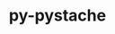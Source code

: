 ---
title: "py-pystache"
layout: cache
categories: [package, develop]
meta: {"versions": ["0.6.0"], "compilers": ["gcc@=11.4.0", "gcc@=9.4.0", "oneapi@=2024.0.0"], "oss": ["ubuntu20.04", "ubuntu22.04"], "platforms": ["linux"], "targets": ["neoverse_v1", "neoverse_v2", "ppc64le", "x86_64_v3"], "stacks": ["e4s", "e4s-neoverse-v2", "e4s-neoverse_v1", "e4s-oneapi", "e4s-power", "root"], "num_specs": 27, "num_specs_by_stack": {"root": 27, "e4s-power": 5, "e4s-neoverse_v1": 6, "e4s-neoverse-v2": 6, "e4s": 5, "e4s-oneapi": 5}}
spec_details: [{"hash": "vemj2cubdwvztamc6juemnkhbpsiziai", "compiler": "gcc@=9.4.0", "versions": ["0.6.0"], "os": "ubuntu20.04", "platform": "linux", "target": "ppc64le", "variants": ["build_system=python_pip"], "stacks": ["root", "e4s-power"], "size": "-", "tarball": "https://binaries.spack.io/develop/build_cache/linux-ubuntu20.04-ppc64le/gcc-9.4.0/py-pystache-0.6.0/linux-ubuntu20.04-ppc64le-gcc-9.4.0-py-pystache-0.6.0-vemj2cubdwvztamc6juemnkhbpsiziai.spack"}, {"hash": "glnxp24xtskphn62qkxflypaa2jurwlf", "compiler": "gcc@=9.4.0", "versions": ["0.6.0"], "os": "ubuntu20.04", "platform": "linux", "target": "ppc64le", "variants": ["build_system=python_pip"], "stacks": ["root", "e4s-power"], "size": "-", "tarball": "https://binaries.spack.io/develop/build_cache/linux-ubuntu20.04-ppc64le/gcc-9.4.0/py-pystache-0.6.0/linux-ubuntu20.04-ppc64le-gcc-9.4.0-py-pystache-0.6.0-glnxp24xtskphn62qkxflypaa2jurwlf.spack"}, {"hash": "sedowkrfifmxdpnqzxvtvftyht324i7x", "compiler": "gcc@=9.4.0", "versions": ["0.6.0"], "os": "ubuntu20.04", "platform": "linux", "target": "ppc64le", "variants": ["build_system=python_pip"], "stacks": ["root", "e4s-power"], "size": "-", "tarball": "https://binaries.spack.io/develop/build_cache/linux-ubuntu20.04-ppc64le/gcc-9.4.0/py-pystache-0.6.0/linux-ubuntu20.04-ppc64le-gcc-9.4.0-py-pystache-0.6.0-sedowkrfifmxdpnqzxvtvftyht324i7x.spack"}, {"hash": "dqz7w6r5ot34ava6zjegb5e2yd7j3q25", "compiler": "gcc@=9.4.0", "versions": ["0.6.0"], "os": "ubuntu20.04", "platform": "linux", "target": "ppc64le", "variants": ["build_system=python_pip"], "stacks": ["root", "e4s-power"], "size": "-", "tarball": "https://binaries.spack.io/develop/build_cache/linux-ubuntu20.04-ppc64le/gcc-9.4.0/py-pystache-0.6.0/linux-ubuntu20.04-ppc64le-gcc-9.4.0-py-pystache-0.6.0-dqz7w6r5ot34ava6zjegb5e2yd7j3q25.spack"}, {"hash": "vwqqkncozitrr4oxoqwpiprf3cr5litk", "compiler": "gcc@=9.4.0", "versions": ["0.6.0"], "os": "ubuntu20.04", "platform": "linux", "target": "ppc64le", "variants": ["build_system=python_pip"], "stacks": ["root", "e4s-power"], "size": "-", "tarball": "https://binaries.spack.io/develop/build_cache/linux-ubuntu20.04-ppc64le/gcc-9.4.0/py-pystache-0.6.0/linux-ubuntu20.04-ppc64le-gcc-9.4.0-py-pystache-0.6.0-vwqqkncozitrr4oxoqwpiprf3cr5litk.spack"}, {"hash": "pzcyc7b5ezx6xykxzx3svqddjtbpgwhz", "compiler": "gcc@=11.4.0", "versions": ["0.6.0"], "os": "ubuntu22.04", "platform": "linux", "target": "neoverse_v1", "variants": ["build_system=python_pip"], "stacks": ["root", "e4s-neoverse_v1"], "size": "-", "tarball": "https://binaries.spack.io/develop/build_cache/linux-ubuntu22.04-neoverse_v1/gcc-11.4.0/py-pystache-0.6.0/linux-ubuntu22.04-neoverse_v1-gcc-11.4.0-py-pystache-0.6.0-pzcyc7b5ezx6xykxzx3svqddjtbpgwhz.spack"}, {"hash": "u5gdpwtesfydi3zhohsz2d2dz3ck7i7u", "compiler": "gcc@=11.4.0", "versions": ["0.6.0"], "os": "ubuntu22.04", "platform": "linux", "target": "neoverse_v1", "variants": ["build_system=python_pip"], "stacks": ["root", "e4s-neoverse_v1"], "size": "-", "tarball": "https://binaries.spack.io/develop/build_cache/linux-ubuntu22.04-neoverse_v1/gcc-11.4.0/py-pystache-0.6.0/linux-ubuntu22.04-neoverse_v1-gcc-11.4.0-py-pystache-0.6.0-u5gdpwtesfydi3zhohsz2d2dz3ck7i7u.spack"}, {"hash": "i4yg53fosjcgouzwo7oepbiouvkyhqav", "compiler": "gcc@=11.4.0", "versions": ["0.6.0"], "os": "ubuntu22.04", "platform": "linux", "target": "neoverse_v1", "variants": ["build_system=python_pip"], "stacks": ["root", "e4s-neoverse_v1"], "size": "-", "tarball": "https://binaries.spack.io/develop/build_cache/linux-ubuntu22.04-neoverse_v1/gcc-11.4.0/py-pystache-0.6.0/linux-ubuntu22.04-neoverse_v1-gcc-11.4.0-py-pystache-0.6.0-i4yg53fosjcgouzwo7oepbiouvkyhqav.spack"}, {"hash": "q6khtvdmnrpf2nnio7uz6c6fj27tvvxm", "compiler": "gcc@=11.4.0", "versions": ["0.6.0"], "os": "ubuntu22.04", "platform": "linux", "target": "neoverse_v1", "variants": ["build_system=python_pip"], "stacks": ["root", "e4s-neoverse_v1"], "size": "-", "tarball": "https://binaries.spack.io/develop/build_cache/linux-ubuntu22.04-neoverse_v1/gcc-11.4.0/py-pystache-0.6.0/linux-ubuntu22.04-neoverse_v1-gcc-11.4.0-py-pystache-0.6.0-q6khtvdmnrpf2nnio7uz6c6fj27tvvxm.spack"}, {"hash": "gdp3cho73l7bdltw7wyc7gbalkkxwvhp", "compiler": "gcc@=11.4.0", "versions": ["0.6.0"], "os": "ubuntu22.04", "platform": "linux", "target": "neoverse_v1", "variants": ["build_system=python_pip"], "stacks": ["root", "e4s-neoverse_v1"], "size": "-", "tarball": "https://binaries.spack.io/develop/build_cache/linux-ubuntu22.04-neoverse_v1/gcc-11.4.0/py-pystache-0.6.0/linux-ubuntu22.04-neoverse_v1-gcc-11.4.0-py-pystache-0.6.0-gdp3cho73l7bdltw7wyc7gbalkkxwvhp.spack"}, {"hash": "4ucv3b7tpncpmcbjk6pz4dd5tfnxkr4e", "compiler": "gcc@=11.4.0", "versions": ["0.6.0"], "os": "ubuntu22.04", "platform": "linux", "target": "neoverse_v1", "variants": ["build_system=python_pip"], "stacks": ["root", "e4s-neoverse_v1"], "size": "-", "tarball": "https://binaries.spack.io/develop/build_cache/linux-ubuntu22.04-neoverse_v1/gcc-11.4.0/py-pystache-0.6.0/linux-ubuntu22.04-neoverse_v1-gcc-11.4.0-py-pystache-0.6.0-4ucv3b7tpncpmcbjk6pz4dd5tfnxkr4e.spack"}, {"hash": "x5lwyka77f67tdqjq4kxfmpxwrs7lrgl", "compiler": "gcc@=11.4.0", "versions": ["0.6.0"], "os": "ubuntu22.04", "platform": "linux", "target": "neoverse_v2", "variants": ["build_system=python_pip"], "stacks": ["root", "e4s-neoverse-v2"], "size": "-", "tarball": "https://binaries.spack.io/develop/build_cache/linux-ubuntu22.04-neoverse_v2/gcc-11.4.0/py-pystache-0.6.0/linux-ubuntu22.04-neoverse_v2-gcc-11.4.0-py-pystache-0.6.0-x5lwyka77f67tdqjq4kxfmpxwrs7lrgl.spack"}, {"hash": "j6437s7xdv6g4jjf3mviyotnmkggnapx", "compiler": "gcc@=11.4.0", "versions": ["0.6.0"], "os": "ubuntu22.04", "platform": "linux", "target": "neoverse_v2", "variants": ["build_system=python_pip"], "stacks": ["root", "e4s-neoverse-v2"], "size": "-", "tarball": "https://binaries.spack.io/develop/build_cache/linux-ubuntu22.04-neoverse_v2/gcc-11.4.0/py-pystache-0.6.0/linux-ubuntu22.04-neoverse_v2-gcc-11.4.0-py-pystache-0.6.0-j6437s7xdv6g4jjf3mviyotnmkggnapx.spack"}, {"hash": "lkx3sn5fdrjna3godgjmetmwplyktkp7", "compiler": "gcc@=11.4.0", "versions": ["0.6.0"], "os": "ubuntu22.04", "platform": "linux", "target": "neoverse_v2", "variants": ["build_system=python_pip"], "stacks": ["root", "e4s-neoverse-v2"], "size": "-", "tarball": "https://binaries.spack.io/develop/build_cache/linux-ubuntu22.04-neoverse_v2/gcc-11.4.0/py-pystache-0.6.0/linux-ubuntu22.04-neoverse_v2-gcc-11.4.0-py-pystache-0.6.0-lkx3sn5fdrjna3godgjmetmwplyktkp7.spack"}, {"hash": "ciupipsnh55ugo4rnsc2fbibwsvtoqif", "compiler": "gcc@=11.4.0", "versions": ["0.6.0"], "os": "ubuntu22.04", "platform": "linux", "target": "neoverse_v2", "variants": ["build_system=python_pip"], "stacks": ["root", "e4s-neoverse-v2"], "size": "-", "tarball": "https://binaries.spack.io/develop/build_cache/linux-ubuntu22.04-neoverse_v2/gcc-11.4.0/py-pystache-0.6.0/linux-ubuntu22.04-neoverse_v2-gcc-11.4.0-py-pystache-0.6.0-ciupipsnh55ugo4rnsc2fbibwsvtoqif.spack"}, {"hash": "spbak6brsqu6z4mvkwdkiqzkgh7sim3p", "compiler": "gcc@=11.4.0", "versions": ["0.6.0"], "os": "ubuntu22.04", "platform": "linux", "target": "neoverse_v2", "variants": ["build_system=python_pip"], "stacks": ["root", "e4s-neoverse-v2"], "size": "-", "tarball": "https://binaries.spack.io/develop/build_cache/linux-ubuntu22.04-neoverse_v2/gcc-11.4.0/py-pystache-0.6.0/linux-ubuntu22.04-neoverse_v2-gcc-11.4.0-py-pystache-0.6.0-spbak6brsqu6z4mvkwdkiqzkgh7sim3p.spack"}, {"hash": "mhztozoxo4tve6i6cbvzhq25jcw4vkmm", "compiler": "gcc@=11.4.0", "versions": ["0.6.0"], "os": "ubuntu22.04", "platform": "linux", "target": "neoverse_v2", "variants": ["build_system=python_pip"], "stacks": ["root", "e4s-neoverse-v2"], "size": "-", "tarball": "https://binaries.spack.io/develop/build_cache/linux-ubuntu22.04-neoverse_v2/gcc-11.4.0/py-pystache-0.6.0/linux-ubuntu22.04-neoverse_v2-gcc-11.4.0-py-pystache-0.6.0-mhztozoxo4tve6i6cbvzhq25jcw4vkmm.spack"}, {"hash": "baflw47wgfynscqh64t2atgnuw4pbabg", "compiler": "gcc@=11.4.0", "versions": ["0.6.0"], "os": "ubuntu22.04", "platform": "linux", "target": "x86_64_v3", "variants": ["build_system=python_pip"], "stacks": ["root", "e4s"], "size": "-", "tarball": "https://binaries.spack.io/develop/build_cache/linux-ubuntu22.04-x86_64_v3/gcc-11.4.0/py-pystache-0.6.0/linux-ubuntu22.04-x86_64_v3-gcc-11.4.0-py-pystache-0.6.0-baflw47wgfynscqh64t2atgnuw4pbabg.spack"}, {"hash": "nejrkxsiqewc53hz6fd7wzd2uyjtcus7", "compiler": "gcc@=11.4.0", "versions": ["0.6.0"], "os": "ubuntu22.04", "platform": "linux", "target": "x86_64_v3", "variants": ["build_system=python_pip"], "stacks": ["root", "e4s"], "size": "-", "tarball": "https://binaries.spack.io/develop/build_cache/linux-ubuntu22.04-x86_64_v3/gcc-11.4.0/py-pystache-0.6.0/linux-ubuntu22.04-x86_64_v3-gcc-11.4.0-py-pystache-0.6.0-nejrkxsiqewc53hz6fd7wzd2uyjtcus7.spack"}, {"hash": "pqtcchyq7eiagdeirtarjowp2oaxylhd", "compiler": "gcc@=11.4.0", "versions": ["0.6.0"], "os": "ubuntu22.04", "platform": "linux", "target": "x86_64_v3", "variants": ["build_system=python_pip"], "stacks": ["root", "e4s"], "size": "-", "tarball": "https://binaries.spack.io/develop/build_cache/linux-ubuntu22.04-x86_64_v3/gcc-11.4.0/py-pystache-0.6.0/linux-ubuntu22.04-x86_64_v3-gcc-11.4.0-py-pystache-0.6.0-pqtcchyq7eiagdeirtarjowp2oaxylhd.spack"}, {"hash": "vardo7div4p5wyl2wnxaz3ducs4bvz5n", "compiler": "gcc@=11.4.0", "versions": ["0.6.0"], "os": "ubuntu22.04", "platform": "linux", "target": "x86_64_v3", "variants": ["build_system=python_pip"], "stacks": ["root", "e4s"], "size": "-", "tarball": "https://binaries.spack.io/develop/build_cache/linux-ubuntu22.04-x86_64_v3/gcc-11.4.0/py-pystache-0.6.0/linux-ubuntu22.04-x86_64_v3-gcc-11.4.0-py-pystache-0.6.0-vardo7div4p5wyl2wnxaz3ducs4bvz5n.spack"}, {"hash": "5cgddhsd6xduxkc36kf6ngtiwcfmhszv", "compiler": "gcc@=11.4.0", "versions": ["0.6.0"], "os": "ubuntu22.04", "platform": "linux", "target": "x86_64_v3", "variants": ["build_system=python_pip"], "stacks": ["root", "e4s"], "size": "-", "tarball": "https://binaries.spack.io/develop/build_cache/linux-ubuntu22.04-x86_64_v3/gcc-11.4.0/py-pystache-0.6.0/linux-ubuntu22.04-x86_64_v3-gcc-11.4.0-py-pystache-0.6.0-5cgddhsd6xduxkc36kf6ngtiwcfmhszv.spack"}, {"hash": "uxqvsdtxyptxb2qzqzyfzxatlzwrzkku", "compiler": "oneapi@=2024.0.0", "versions": ["0.6.0"], "os": "ubuntu22.04", "platform": "linux", "target": "x86_64_v3", "variants": ["build_system=python_pip"], "stacks": ["root", "e4s-oneapi"], "size": "-", "tarball": "https://binaries.spack.io/develop/build_cache/linux-ubuntu22.04-x86_64_v3/oneapi-2024.0.0/py-pystache-0.6.0/linux-ubuntu22.04-x86_64_v3-oneapi-2024.0.0-py-pystache-0.6.0-uxqvsdtxyptxb2qzqzyfzxatlzwrzkku.spack"}, {"hash": "fbgm7om2fe6g3jgnqmotagw5lrwlvnem", "compiler": "oneapi@=2024.0.0", "versions": ["0.6.0"], "os": "ubuntu22.04", "platform": "linux", "target": "x86_64_v3", "variants": ["build_system=python_pip"], "stacks": ["root", "e4s-oneapi"], "size": "-", "tarball": "https://binaries.spack.io/develop/build_cache/linux-ubuntu22.04-x86_64_v3/oneapi-2024.0.0/py-pystache-0.6.0/linux-ubuntu22.04-x86_64_v3-oneapi-2024.0.0-py-pystache-0.6.0-fbgm7om2fe6g3jgnqmotagw5lrwlvnem.spack"}, {"hash": "lobvmxzcdu6onjm2nhg43p7yypxtvw2o", "compiler": "oneapi@=2024.0.0", "versions": ["0.6.0"], "os": "ubuntu22.04", "platform": "linux", "target": "x86_64_v3", "variants": ["build_system=python_pip"], "stacks": ["root", "e4s-oneapi"], "size": "-", "tarball": "https://binaries.spack.io/develop/build_cache/linux-ubuntu22.04-x86_64_v3/oneapi-2024.0.0/py-pystache-0.6.0/linux-ubuntu22.04-x86_64_v3-oneapi-2024.0.0-py-pystache-0.6.0-lobvmxzcdu6onjm2nhg43p7yypxtvw2o.spack"}, {"hash": "xffi7v3oxemngezm7hn75efp6kamddnl", "compiler": "oneapi@=2024.0.0", "versions": ["0.6.0"], "os": "ubuntu22.04", "platform": "linux", "target": "x86_64_v3", "variants": ["build_system=python_pip"], "stacks": ["root", "e4s-oneapi"], "size": "-", "tarball": "https://binaries.spack.io/develop/build_cache/linux-ubuntu22.04-x86_64_v3/oneapi-2024.0.0/py-pystache-0.6.0/linux-ubuntu22.04-x86_64_v3-oneapi-2024.0.0-py-pystache-0.6.0-xffi7v3oxemngezm7hn75efp6kamddnl.spack"}, {"hash": "zv4avo6dgmklxxs46wj6ycvkilvklkp4", "compiler": "oneapi@=2024.0.0", "versions": ["0.6.0"], "os": "ubuntu22.04", "platform": "linux", "target": "x86_64_v3", "variants": ["build_system=python_pip"], "stacks": ["root", "e4s-oneapi"], "size": "-", "tarball": "https://binaries.spack.io/develop/build_cache/linux-ubuntu22.04-x86_64_v3/oneapi-2024.0.0/py-pystache-0.6.0/linux-ubuntu22.04-x86_64_v3-oneapi-2024.0.0-py-pystache-0.6.0-zv4avo6dgmklxxs46wj6ycvkilvklkp4.spack"}]
---